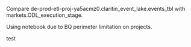 Compare de-prod-etl-proj-ya5acmz0.claritin_event_lake.events_tbl with markets.ODL_execution_stage.

Using notebook due to BQ perimeter limitation on projects.

test
